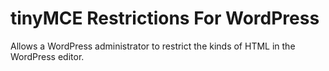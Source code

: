 tinyMCE Restrictions For WordPress
========================
Allows a WordPress administrator to restrict the kinds of HTML in the WordPress editor.
